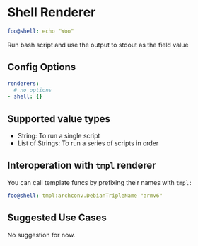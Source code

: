# Shell Renderer

```yaml
foo@shell: echo "Woo"
```

Run bash script and use the output to stdout as the field value

## Config Options

```yaml
renderers:
  # no options
- shell: {}
```

## Supported value types

- String: To run a single script
- List of Strings: To run a series of scripts in order

## Interoperation with `tmpl` renderer

You can call template funcs by prefixing their names with `tmpl:`

```yaml
foo@shell: tmpl:archconv.DebianTripleName "armv6"
```

## Suggested Use Cases

No suggestion for now.
